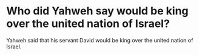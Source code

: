 # Who did Yahweh say would be king over the united nation of Israel?

Yahweh said that his servant David would be king over the united nation of Israel.
